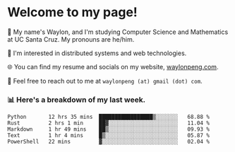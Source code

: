 # Welcome to my page! 

👋 My name's Waylon, and I'm studying Computer Science and Mathematics at UC Santa Cruz. My pronouns are he/him. 

💭 I'm interested in distributed systems and web technologies.

🌐 You can find my resume and socials on my website, [waylonpeng.com](https://www.waylonpeng.com).

📧 Feel free to reach out to me at `waylonpeng (at) gmail (dot) com`.

### 📊 Here's a breakdown of my last week.

<!--START_SECTION:waka-->
```text
Python       12 hrs 35 mins  █████████████████▒░░░░░░░   68.88 % 
Rust         2 hrs 1 min     ██▓░░░░░░░░░░░░░░░░░░░░░░   11.04 % 
Markdown     1 hr 49 mins    ██▒░░░░░░░░░░░░░░░░░░░░░░   09.93 % 
Text         1 hr 4 mins     █▒░░░░░░░░░░░░░░░░░░░░░░░   05.87 % 
PowerShell   22 mins         ▓░░░░░░░░░░░░░░░░░░░░░░░░   02.04 % 
```
<!--END_SECTION:waka-->
